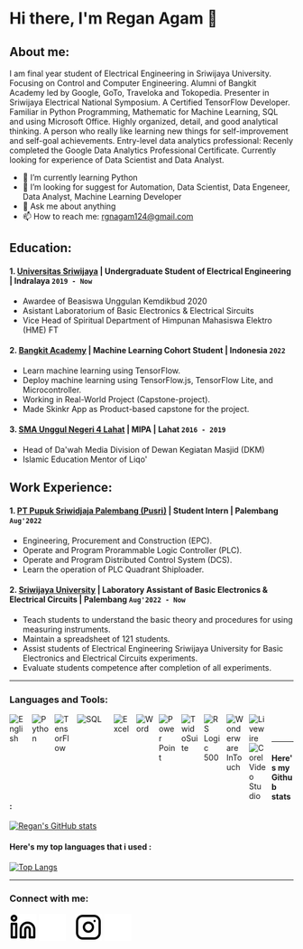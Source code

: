 # Hi there, I'm Regan Agam 👋
## About me:
I am final year student of Electrical Engineering in Sriwijaya University. Focusing on Control and Computer Engineering. Alumni of Bangkit Academy led by Google, GoTo, Traveloka and Tokopedia. Presenter in Sriwijaya Electrical National Symposium. A Certified TensorFlow Developer. Familiar in Python Programming, Mathematic for Machine Learning, SQL and using Microsoft Office. Highly organized, detail, and good analytical thinking. A person who really like learning new things for self-improvement and self-goal achievements. Entry-level data analytics professional: Recenly completed the Google Data Analytics Professional Certificate. Currently looking for experience of Data Scientist and Data Analyst.

- 🌱 I’m currently learning Python
- 🤔 I’m looking for suggest for Automation, Data Scientist, Data Engeneer, Data Analyst, Machine Learning Developer
- 💬 Ask me about anything
- 📫 How to reach me: rgnagam124@gmail.com

## Education:

#### 1. [Universitas Sriwijaya](https://unsri.ac.id) | Undergraduate Student of Electrical Engineering | Indralaya `2019 - Now`
   - Awardee of Beasiswa Unggulan Kemdikbud 2020
   - Asistant Laboratorium of Basic Electronics & Electrical Sircuits
   - Vice Head of Spiritual Department of Himpunan Mahasiswa Elektro (HME) FT
#### 2. [Bangkit Academy](https://grow.google/intl/id_id/bangkit/) | Machine Learning Cohort Student | Indonesia `2022`
   - Learn machine learning using TensorFlow.
   - Deploy machine learning using TensorFlow.js, TensorFlow Lite, and Microcontroller.
   - Working in Real-World Project (Capstone-project).
   - Made Skinkr App as Product-based capstone for the project.
#### 3. [SMA Unggul Negeri 4 Lahat](https://sman4lahat.sch.id) | MIPA | Lahat `2016 - 2019`
   - Head of Da'wah Media Division of Dewan Kegiatan Masjid (DKM)
   - Islamic Education Mentor of Liqo'

## Work Experience:
#### 1. [PT Pupuk Sriwidjaja Palembang (Pusri)](https://www.pusri.co.id) | Student Intern | Palembang `Aug'2022`
   - Engineering, Procurement and Construction (EPC).
   - Operate and Program Prorammable Logic Controller (PLC).
   - Operate and Program Distributed Control System (DCS).
   - Learn the operation of PLC Quadrant Shiploader.
#### 2. [Sriwijaya University](https://unsri.ac.id) | Laboratory Assistant of Basic Electronics & Electrical Circuits | Palembang `Aug'2022 - Now`
   - Teach students to understand the basic theory and procedures for using measuring instruments.
   - Maintain a spreadsheet of 121 students.
   - Assist students of Electrical Engineering Sriwijaya University for Basic Electronics and Electrical Circuits experiments.
   - Evaluate students competence after completion of all experiments. 

---

### Languages and Tools:

[<img align="left" alt="English" width="30px" src="https://cdn.imgbin.com/2/12/12/imgbin-logo-primera-air-organization-business-english-language-british-flag-zSPA9W4mDSMqHmnRnzhgdxHLs.jpg" style="padding-right:10px;" />][webdev]
[<img align="left" alt="Python" width="30px" src="https://upload.wikimedia.org/wikipedia/commons/thumb/c/c3/Python-logo-notext.svg/110px-Python-logo-notext.svg.png?20100317150552" style="padding-right:10px;" />][webdev]
[<img align="left" alt="TensorFlow" width="30px" src="https://upload.wikimedia.org/wikipedia/commons/thumb/2/2d/Tensorflow_logo.svg/1200px-Tensorflow_logo.svg.png" style="padding-right:10px;" />][webdev]
[<img align="left" alt="SQL" width="55px" src="https://miro.medium.com/max/500/1*5xYx2KgLQaTN8l3yFidiiA.png" style="padding-right:10px;" />][webdev]
[<img align="left" alt="Excel" width="30px" src="https://is2-ssl.mzstatic.com/image/thumb/Purple126/v4/a8/fd/5a/a8fd5a84-c6f1-355f-3b9f-6e86598efaa3/XCEL.png/1200x630bb.png" style="padding-right:10px;" />][webdev]
[<img align="left" alt="Word" width="30px" src="https://play-lh.googleusercontent.com/9kABykeGovHPy-dN19lRxxnCp8IZK3Pkl8qLFNxrEe-hhKVZeiyhTBEIRUt6t-vhxQ=s180-rw" style="padding-right:10px;" />][webdev]
[<img align="left" alt="Power Point" width="30px" src="https://play-lh.googleusercontent.com/6pTX4OILXTxazqad66oiVfG4x2KpYn4kIPgdzOe173tT0oHr2ThwpBhMyzzzxWq_r6M=s180-rw" style="padding-right:10px;" />][webdev]
[<img align="left" alt="TwidoSuite" width="30px" src="https://img.informer.com/icons/png/128/3398/3398456.png" style="padding-right:10px;" />][webdev]
[<img align="left" alt="RS Logic 500" width="30px" src="https://upload.wikimedia.org/wikipedia/commons/thumb/6/63/RSLogix.svg/1200px-RSLogix.svg.png" style="padding-right:10px;" />][webdev]
[<img align="left" alt="Wonderware InTouch" width="30px" src="https://encrypted-tbn0.gstatic.com/images?q=tbn:ANd9GcRg2D4joeggeJH1U1juZv0G3J4ZvX_jm__KuSTyr7KQt1S_Qw5SGujRjhWh2Rejgmx8HrI&usqp=CAU" style="padding-right:10px;" />][webdev]
[<img align="left" alt="Livewire" width="30px" src="https://alternativesp.com/wp-content/uploads/2021/03/Livewire-600x600.png" style="padding-right:10px;" />][webdev]
[<img align="left" alt="Corel Video Studio" width="30px" src="https://1.bp.blogspot.com/-p7InWGwKj50/XX0ihFKsP-I/AAAAAAAA3ZY/_McFcYYavuQrvxeaR_TD22H8L8ruN8QzwCLcBGAsYHQ/s1600/Corel%2BVideoStudio%2BPro%2Blogo.png" style="padding-right:10px;" />][webdev]

<br />
<br />

---

#### Here's my Github stats :

[![Regan's GitHub stats](https://github-readme-stats-eight-theta.vercel.app/api?username=reganagam&show_icons=true&theme=algolia&include_all_commits=true&count_private=true)](https://github.com/reganagam)

#### Here's my top languages that i used :

[![Top Langs](https://github-readme-stats-eight-theta.vercel.app/api/top-langs/?username=reganagam&layout=compact&langs_count=8&theme=algolia)](https://github.com/reganagam)

---

### Connect with me:

[![website](./img/linkedin-light.svg)](https://www.linkedin.com/in/reganagam/#gh-light-mode-only)
[![website](./img/linkedin-dark.svg)](https://www.linkedin.com/in/reganagam/#gh-dark-mode-only)
&nbsp;&nbsp;
[![website](./img/instagram-light.svg)](https://instagram.com/rgnagam#gh-light-mode-only)
[![website](./img/instagram-dark.svg)](https://instagram.com/rgnagam#gh-dark-mode-only)


[webdev]: https://github.com/reganagam
